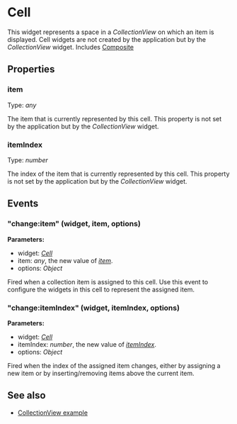 ---
---
# Cell
This widget represents a space in a *CollectionView* on which an item is displayed. Cell widgets are not created by the application but by the *CollectionView* widget.
Includes [Composite](Composite.md)

## Properties
### item
Type: *any*

The item that is currently represented by this cell. This property is not set by the application but by the *CollectionView* widget.
### itemIndex
Type: *number*

The index of the item that is currently represented by this cell. This property is not set by the application but by the *CollectionView* widget.

## Events
### "change:item" (widget, item, options)

**Parameters:**

- widget: *[Cell](Cell.md)*
- item: *any*, the new value of *[item](#item)*.
- options: *Object*

Fired when a collection item is assigned to this cell. Use this event to configure the widgets in this cell to represent the assigned item.

### "change:itemIndex" (widget, itemIndex, options)

**Parameters:**

- widget: *[Cell](Cell.md)*
- itemIndex: *number*, the new value of *[itemIndex](#indexindex)*.
- options: *Object*

Fired when the index of the assigned item changes, either by assigning a new item or by inserting/removing items above the current item.


## See also
- [CollectionView example](https://github.com/eclipsesource/tabris-js/blob/v1.7.0/snippets/collectionview/collectionview.js)
